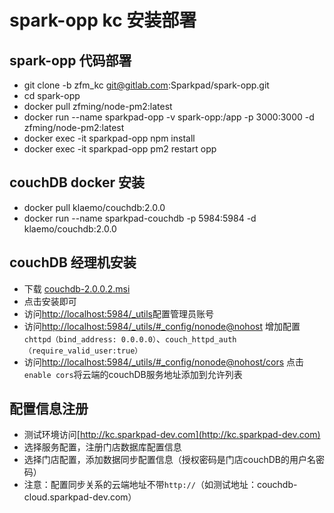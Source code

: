 # spark-opp kc 安装部署
## spark-opp 代码部署
* git clone -b zfm_kc git@gitlab.com:Sparkpad/spark-opp.git
* cd spark-opp
* docker pull zfming/node-pm2:latest
* docker run --name sparkpad-opp -v spark-opp:/app -p 3000:3000 -d zfming/node-pm2:latest
* docker exec -it sparkpad-opp npm install
* docker exec -it sparkpad-opp pm2 restart opp

## couchDB docker 安装
* docker pull klaemo/couchdb:2.0.0
* docker run --name sparkpad-couchdb -p 5984:5984 -d klaemo/couchdb:2.0.0

## couchDB 经理机安装
* 下载 [couchdb-2.0.0.2.msi](https://dl.bintray.com/apache/couchdb/win/2.0.0.2/couchdb-2.0.0.2.msi)
* 点击安装即可
* 访问[http://localhost:5984/_utils](http://localhost:5984/_utils)配置管理员账号
* 访问[http://localhost:5984/_utils/#_config/nonode@nohost](http://localhost:5984/_utils/#_config/nonode@nohost) 增加配置`chttpd（bind_address: 0.0.0.0）`、`couch_httpd_auth（require_valid_user:true）`
* 访问[http://localhost:5984/_utils/#_config/nonode@nohost/cors](http://localhost:5984/_utils/#_config/nonode@nohost/cors) 点击`enable cors`将云端的couchDB服务地址添加到允许列表

## 配置信息注册
* 测试环境访问[http://kc.sparkpad-dev.com](http://kc.sparkpad-dev.com)
* 选择服务配置，注册门店数据库配置信息
* 选择门店配置，添加数据同步配置信息（授权密码是门店couchDB的用户名密码）
* 注意：配置同步关系的云端地址不带`http://`（如测试地址：couchdb-cloud.sparkpad-dev.com）